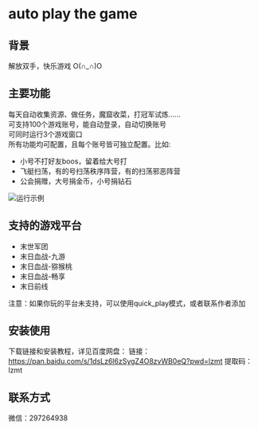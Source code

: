 # auto play the game

## 背景
解放双手，快乐游戏 O(∩_∩)O

## 主要功能
每天自动收集资源、做任务，魔窟收菜，打冠军试炼……  
可支持100个游戏账号，能自动登录，自动切换账号  
可同时运行3个游戏窗口  
所有功能均可配置，且每个账号皆可独立配置。比如:  
- 小号不打好友boos，留着给大号打
- 飞艇扫荡，有的号扫荡秩序阵营，有的扫荡邪恶阵营
- 公会捐赠，大号捐金币，小号捐钻石

![运行示例](https://github.com/jack-ylt/auto_play/blob/main/run_example.gif)

## 支持的游戏平台
- 末世军团
- 末日血战-九游
- 末日血战-猕猴桃
- 末日血战-畅享
- 末日前线

注意：如果你玩的平台未支持，可以使用quick_play模式，或者联系作者添加

## 安装使用
下载链接和安装教程，详见百度网盘：
链接：https://pan.baidu.com/s/1dsLz6l6zSygZ4O8zvWB0eQ?pwd=lzmt 
提取码：lzmt

## 联系方式
微信：297264938
